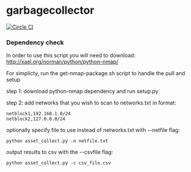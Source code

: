 # garbagecollector

[![Circle CI](https://circleci.com/gh/cleanerbot/garbagecollector?circle-token=5d84cd337864c33f062f57aafd2854771777759d)](https://circleci.com/gh/cleanerbot/garbagecollector/tree/master 'View CI builds')

### Dependency check

In order to use this script you will need to download:
http://xael.org/norman/python/python-nmap/

For simplicty, run the get-nmap-package.sh script to handle the pull and setup

step 1:
download python-nmap dependency and run setup.py 

step 2: 
add networks that you wish to scan to networks.txt
in format:
```
netblock1,192.168.1.0/24
netblock2,127.0.0.0/24
```

optionally specify file to use instead of networks.txt with --netfile flag:
```
python asset_collect.py -n netfile.txt
```

output results to csv with the --csvfile flag:
```
python asset_collect.py -c csv_file.csv
```
